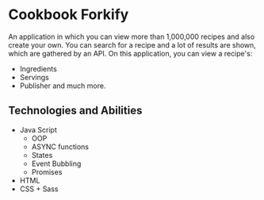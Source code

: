 # Cookbook Forkify
An application in which you can view more than 1,000,000 recipes and also create your own. You can search for a recipe and a lot of results are shown, which are gathered by an API.
On this application, you can view a recipe's:
- Ingredients
- Servings
- Publisher and much more.

## Technologies and Abilities
- Java Script
  - OOP
  - ASYNC functions
  - States
  - Event Bubbling
  - Promises
- HTML
- CSS + Sass

